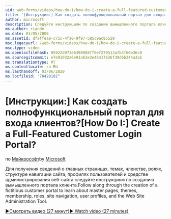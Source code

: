 ```yaml
---
uid: web-forms/videos/how-do-i/how-do-i-create-a-full-featured-customer-login-portal
title: '[Инструкции:] Как создать полнофункциональный портал для входа клиентов? | Документы Майкрософт'
author: microsoft
description: Следуйте инструкциям по созданию вымышленного портала клиента, чтобы узнать о главных страницах, темах, членстве, ролях, структуре навигации по сайту, профилях пользователей и...
ms.author: riande
ms.date: 01/05/2006
ms.assetid: dfaffea8-c71c-4fa0-9f97-585c9ac95529
msc.legacyurl: /web-forms/videos/how-do-i/how-do-i-create-a-full-featured-customer-login-portal
msc.type: video
ms.openlocfilehash: 05922d973e6390088ff0ef270513a7b4f60e36c0
ms.sourcegitcommit: e7e91932a6e91a63e2e46417626f39d6b244a3ab
ms.translationtype: MT
ms.contentlocale: ru-RU
ms.lasthandoff: 03/06/2020
ms.locfileid: "78420102"
---
```

# <a name="how-do-i-create-a-full-featured-customer-login-portal"></a><span data-ttu-id="3cc6b-104">[Инструкции:] Как создать полнофункциональный портал для входа клиентов?</span><span class="sxs-lookup"><span data-stu-id="3cc6b-104">[How Do I:] Create a Full-Featured Customer Login Portal?</span></span>

<span data-ttu-id="3cc6b-105">по [Майкрософт](https://github.com/microsoft)</span><span class="sxs-lookup"><span data-stu-id="3cc6b-105">by [Microsoft](https://github.com/microsoft)</span></span>

<span data-ttu-id="3cc6b-106">Для получения сведений о главных страницах, темах, членстве, ролях, структуре навигации сайта, профилях пользователей и средстве администрирования веб-сайта следуйте инструкциям по созданию вымышленного портала клиента.</span><span class="sxs-lookup"><span data-stu-id="3cc6b-106">Follow along through the creation of a fictitious customer portal to learn about master pages, themes, membership, roles, site navigation, user profiles, and the Web Site Administration Tool.</span></span>

[<span data-ttu-id="3cc6b-107">&#9654;Смотреть видео (27 минут)</span><span class="sxs-lookup"><span data-stu-id="3cc6b-107">&#9654; Watch video (27 minutes)</span></span>](https://channel9.msdn.com/Blogs/ASP-NET-Site-Videos/how-do-i-create-a-full-featured-customer-login-portal)
